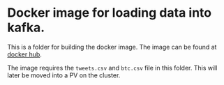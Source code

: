 # Docker image for loading data into kafka.
This is a folder for building the docker image. The image can be found at [docker hub](https://hub.docker.com/repository/docker/hschwrz/simple-producer/general).

The image requires the `tweets.csv` and `btc.csv` file in this folder. This will later be moved into a PV on the cluster.
